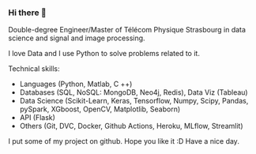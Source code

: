 ### Hi there 👋

Double-degree Engineer/Master of Télécom Physique Strasbourg in data science and signal and image processing.

I love Data and I use Python to solve problems related to it.

Technical skills: 
- Languages (Python, Matlab, C ++)
- Databases (SQL, NoSQL: MongoDB, Neo4j, Redis), Data Viz (Tableau)
- Data Science (Scikit-Learn, Keras, Tensorflow, Numpy, Scipy, Pandas, pySpark, XGboost, OpenCV, Matplotlib, Seaborn)
- API (Flask)
- Others (Git, DVC, Docker, Github Actions, Heroku, MLflow, Streamlit)

I put some of my project on github. Hope you like it :D
Have a nice day.

<!--
**Soufiane-Fartit/Soufiane-Fartit** is a ✨ _special_ ✨ repository because its `README.md` (this file) appears on your GitHub profile.

Here are some ideas to get you started:

- 🔭 I’m currently working on ...
- 🌱 I’m currently learning ...
- 👯 I’m looking to collaborate on ...
- 🤔 I’m looking for help with ...
- 💬 Ask me about ...
- 📫 How to reach me: ...
- 😄 Pronouns: ...
- ⚡ Fun fact: ...
-->
